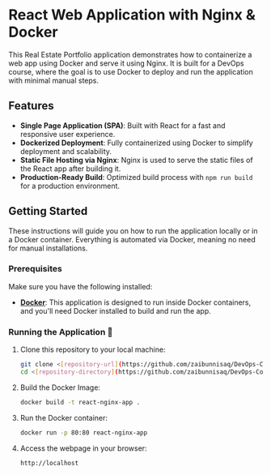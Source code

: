 # React Web Application with Nginx & Docker

This Real Estate Portfolio application demonstrates how to containerize a web app using Docker and serve it using Nginx. It is built for a DevOps course, where the goal is to use Docker to deploy and run the application with minimal manual steps.

## Features

- **Single Page Application (SPA)**: Built with React for a fast and responsive user experience.
- **Dockerized Deployment**: Fully containerized using Docker to simplify deployment and scalability.
- **Static File Hosting via Nginx**: Nginx is used to serve the static files of the React app after building it.
- **Production-Ready Build**: Optimized build process with `npm run build` for a production environment.


## Getting Started

These instructions will guide you on how to run the application locally or in a Docker container. Everything is automated via Docker, meaning no need for manual installations.

### Prerequisites

Make sure you have the following installed:

- **[Docker](https://www.docker.com/)**: This application is designed to run inside Docker containers, and you'll need Docker installed to build and run the app.

### Running the Application 🚀

1. Clone this repository to your local machine:

   ```bash
   git clone <[repository-url](https://github.com/zaibunnisaq/DevOps-Course-2024/Docker_NGINX-Web-App)>
   cd <[repository-directory](https://github.com/zaibunnisaq/DevOps-Course-2024)>
   
2. Build the Docker Image:

   ```bash
   docker build -t react-nginx-app .

   
3. Run the Docker container:

   ```bash
   docker run -p 80:80 react-nginx-app

4. Access the webpage in your browser:

   ```bash
   http://localhost